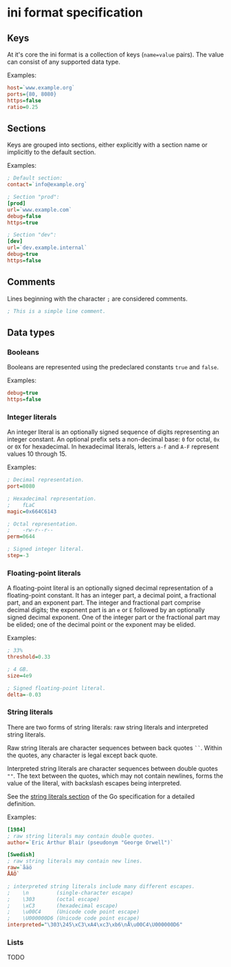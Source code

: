 ini format specification
========================

Keys
----

At it's core the ini format is a collection of keys (`name=value` pairs). The
value can consist of any supported data type.

Examples:

```ini
host=`www.example.org`
ports={80, 8080}
https=false
ratio=0.25
```

Sections
--------

Keys are grouped into sections, either explicitly with a section name or
implicitly to the default section.

Examples:

```ini
; Default section:
contact=`info@example.org`

; Section "prod":
[prod]
url=`www.example.com`
debug=false
https=true

; Section "dev":
[dev]
url=`dev.example.internal`
debug=true
https=false
```

Comments
--------

Lines beginning with the character `;` are considered comments.

```ini
; This is a simple line comment.
```

Data types
----------

### Booleans

Booleans are represented using the predeclared constants `true` and `false`.

Examples:

```ini
debug=true
https=false
```

### Integer literals

An integer literal is an optionally signed sequence of digits representing an
integer constant. An optional prefix sets a non-decimal base: `0` for octal,
`0x` or `0X` for hexadecimal. In hexadecimal literals, letters `a-f` and `A-F`
represent values 10 through 15.

Examples:

```ini
; Decimal representation.
port=8080

; Hexadecimal representation.
;    fLaC
magic=0x664C6143

; Octal representation.
;    -rw-r--r--
perm=0644

; Signed integer literal.
step=-3
```

### Floating-point literals

A floating-point literal is an optionally signed decimal representation of a
floating-point constant. It has an integer part, a decimal point, a fractional
part, and an exponent part. The integer and fractional part comprise decimal
digits; the exponent part is an `e` or `E` followed by an optionally signed
decimal exponent. One of the integer part or the fractional part may be elided;
one of the decimal point or the exponent may be elided.

Examples:

```ini
; 33%
threshold=0.33

; 4 GB.
size=4e9

; Signed floating-point literal.
delta=-0.03
```

### String literals

There are two forms of string literals: raw string literals and interpreted
string literals.

Raw string literals are character sequences between back quotes ``` `` ```.
Within the quotes, any character is legal except back quote.

Interpreted string literals are character sequences between double quotes `""`.
The text between the quotes, which may not contain newlines, forms the value of
the literal, with backslash escapes being interpreted.

See the [string literals section][] of the Go specification for a detailed
definition.

Examples:

```ini
[1984]
; raw string literals may contain double quotes.
author=`Eric Arthur Blair (pseudonym "George Orwell")`

[Swedish]
; raw string literals may contain new lines.
raw=`åäö
ÅÄÖ`

; interpreted string literals include many different escapes.
;    \n         (single-character escape)
;    \303       (octal escape)
;    \xC3       (hexadecimal escape)
;    \u00C4     (Unicode code point escape)
;    \U000000D6 (Unicode code point escape)
interpreted="\303\245\xC3\xA4\xc3\xb6\nÅ\u00C4\U000000D6"
```

[string literals section]: http://golang.org/ref/spec#String_literals

### Lists

TODO
